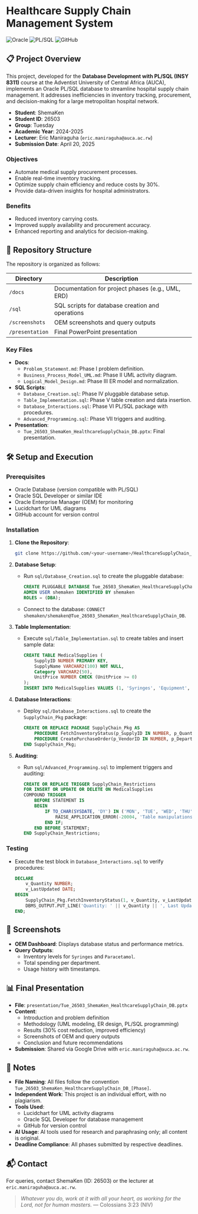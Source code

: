 # Healthcare Supply Chain Management System

![Oracle](https://img.shields.io/badge/Oracle-SQL-blue.svg)
![PL/SQL](https://img.shields.io/badge/PL%2FSQL-Database-orange.svg)
![GitHub](https://img.shields.io/badge/GitHub-Repository-green.svg)

## 📋 Project Overview

This project, developed for the **Database Development with PL/SQL (INSY 8311)** course at the Adventist University of Central Africa (AUCA), implements an Oracle PL/SQL database to streamline hospital supply chain management. It addresses inefficiencies in inventory tracking, procurement, and decision-making for a large metropolitan hospital network.

- **Student**: ShemaKen
- **Student ID**: 26503
- **Group**: Tuesday
- **Academic Year**: 2024-2025
- **Lecturer**: Eric Maniraguha (`eric.maniraguha@auca.ac.rw`)
- **Submission Date**: April 20, 2025

### Objectives
- Automate medical supply procurement processes.
- Enable real-time inventory tracking.
- Optimize supply chain efficiency and reduce costs by 30%.
- Provide data-driven insights for hospital administrators.

### Benefits
- Reduced inventory carrying costs.
- Improved supply availability and procurement accuracy.
- Enhanced reporting and analytics for decision-making.

## 📂 Repository Structure

The repository is organized as follows:

| Directory       | Description                                      |
|-----------------|--------------------------------------------------|
| `/docs`         | Documentation for project phases (e.g., UML, ERD) |
| `/sql`          | SQL scripts for database creation and operations |
| `/screenshots`  | OEM screenshots and query outputs                |
| `/presentation` | Final PowerPoint presentation                    |

### Key Files
- **Docs**:
  - `Problem_Statement.md`: Phase I problem definition.
  - `Business_Process_Model_UML.md`: Phase II UML activity diagram.
  - `Logical_Model_Design.md`: Phase III ER model and normalization.
- **SQL Scripts**:
  - `Database_Creation.sql`: Phase IV pluggable database setup.
  - `Table_Implementation.sql`: Phase V table creation and data insertion.
  - `Database_Interactions.sql`: Phase VI PL/SQL package with procedures.
  - `Advanced_Programming.sql`: Phase VII triggers and auditing.
- **Presentation**:
  - `Tue_26503_ShemaKen_HealthcareSupplyChain_DB.pptx`: Final presentation.

## 🛠️ Setup and Execution

### Prerequisites
- Oracle Database (version compatible with PL/SQL)
- Oracle SQL Developer or similar IDE
- Oracle Enterprise Manager (OEM) for monitoring
- Lucidchart for UML diagrams
- GitHub account for version control

### Installation
1. **Clone the Repository**:
   ```bash
   git clone https://github.com/<your-username>/HealthcareSupplyChain_DB.git
   ```

2. **Database Setup**:
   - Run `sql/Database_Creation.sql` to create the pluggable database:
     ```sql
     CREATE PLUGGABLE DATABASE Tue_26503_ShemaKen_HealthcareSupplyChain_DB
     ADMIN USER shemaken IDENTIFIED BY shemaken
     ROLES = (DBA);
     ```
   - Connect to the database: `CONNECT shemaken/shemaken@Tue_26503_ShemaKen_HealthcareSupplyChain_DB`.

3. **Table Implementation**:
   - Execute `sql/Table_Implementation.sql` to create tables and insert sample data:
     ```sql
     CREATE TABLE MedicalSupplies (
         SupplyID NUMBER PRIMARY KEY,
         SupplyName VARCHAR2(100) NOT NULL,
         Category VARCHAR2(50),
         UnitPrice NUMBER CHECK (UnitPrice >= 0)
     );
     INSERT INTO MedicalSupplies VALUES (1, 'Syringes', 'Equipment', 2.5);
     ```

4. **Database Interactions**:
   - Deploy `sql/Database_Interactions.sql` to create the `SupplyChain_Pkg` package:
     ```sql
     CREATE OR REPLACE PACKAGE SupplyChain_Pkg AS
         PROCEDURE FetchInventoryStatus(p_SupplyID IN NUMBER, p_Quantity OUT NUMBER, p_LastUpdated OUT DATE);
         PROCEDURE CreatePurchaseOrder(p_VendorID IN NUMBER, p_DepartmentID IN NUMBER, p_SupplyID IN NUMBER, p_Quantity IN NUMBER, p_OrderID OUT NUMBER);
     END SupplyChain_Pkg;
     ```

5. **Auditing**:
   - Run `sql/Advanced_Programming.sql` to implement triggers and auditing:
     ```sql
     CREATE OR REPLACE TRIGGER SupplyChain_Restrictions
     FOR INSERT OR UPDATE OR DELETE ON MedicalSupplies
     COMPOUND TRIGGER
         BEFORE STATEMENT IS
         BEGIN
             IF TO_CHAR(SYSDATE, 'DY') IN ('MON', 'TUE', 'WED', 'THU', 'FRI') THEN
                 RAISE_APPLICATION_ERROR(-20004, 'Table manipulations not allowed on weekdays.');
             END IF;
         END BEFORE STATEMENT;
     END SupplyChain_Restrictions;
     ```

### Testing
- Execute the test block in `Database_Interactions.sql` to verify procedures:
  ```sql
  DECLARE
      v_Quantity NUMBER;
      v_LastUpdated DATE;
  BEGIN
      SupplyChain_Pkg.FetchInventoryStatus(1, v_Quantity, v_LastUpdated);
      DBMS_OUTPUT.PUT_LINE('Quantity: ' || v_Quantity || ', Last Updated: ' || v_LastUpdated);
  END;
  ```

## 📸 Screenshots
- **OEM Dashboard**: Displays database status and performance metrics.
- **Query Outputs**:
  - Inventory levels for `Syringes` and `Paracetamol`.
  - Total spending per department.
  - Usage history with timestamps.

## 📊 Final Presentation
- **File**: `presentation/Tue_26503_ShemaKen_HealthcareSupplyChain_DB.pptx`
- **Content**:
  - Introduction and problem definition
  - Methodology (UML modeling, ER design, PL/SQL programming)
  - Results (30% cost reduction, improved efficiency)
  - Screenshots of OEM and query outputs
  - Conclusion and future recommendations
- **Submission**: Shared via Google Drive with `eric.maniraguha@auca.ac.rw`.

## 📝 Notes
- **File Naming**: All files follow the convention `Tue_26503_ShemaKen_HealthcareSupplyChain_DB_[Phase]`.
- **Independent Work**: This project is an individual effort, with no plagiarism.
- **Tools Used**:
  - Lucidchart for UML activity diagrams
  - Oracle SQL Developer for database management
  - GitHub for version control
- **AI Usage**: AI tools used for research and paraphrasing only; all content is original.
- **Deadline Compliance**: All phases submitted by respective deadlines.

## 📬 Contact
For queries, contact ShemaKen (ID: 26503) or the lecturer at `eric.maniraguha@auca.ac.rw`.

> *Whatever you do, work at it with all your heart, as working for the Lord, not for human masters.* — Colossians 3:23 (NIV)